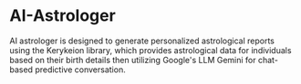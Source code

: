 # AI-Astrologer
AI astrologer is designed to generate personalized astrological reports using the Kerykeion library, which provides astrological data for individuals based on their birth details then utilizing Google's LLM Gemini for chat-based predictive conversation.  
